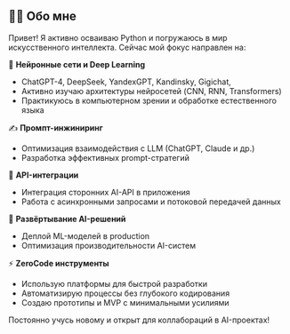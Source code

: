 ## 👨‍💻 Обо мне

Привет! Я активно осваиваю Python и погружаюсь в мир искусственного интеллекта. Сейчас мой фокус направлен на:
 
🧠 **Нейронные сети и Deep Learning**  
- ChatGPT-4, DeepSeek, YandexGPT, Kandinsky, Gigichat, 
- Активно изучаю архитектуры нейросетей (CNN, RNN, Transformers)
- Практикуюсь в компьютерном зрении и обработке естественного языка

✍️ **Промпт-инжиниринг**  
- Оптимизация взаимодействия с LLM (ChatGPT, Claude и др.)
- Разработка эффективных prompt-стратегий

🔌 **API-интеграции**  
- Интеграция сторонних AI-API в приложения
- Работа с асинхронными запросами и потоковой передачей данных

🚀 **Развёртывание AI-решений**  
- Деплой ML-моделей в production
- Оптимизация производительности AI-систем

⚡ **ZeroCode инструменты**  
- Использую платформы для быстрой разработки
- Автоматизирую процессы без глубокого кодирования
- Создаю прототипы и MVP с минимальными усилиями

Постоянно учусь новому и открыт для коллабораций в AI-проектах!
